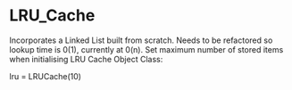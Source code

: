 LRU_Cache
=========

Incorporates a Linked List built from scratch. Needs to be refactored so lookup time is 0(1), currently at 0(n). Set maximum number of stored items when initialising LRU Cache Object Class:

lru = LRUCache(10)
